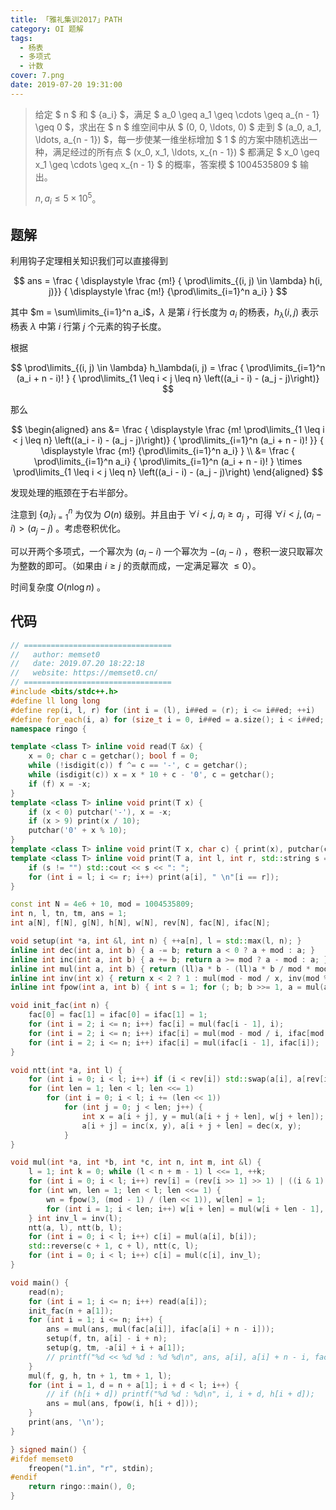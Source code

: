 ```yaml
---
title: 「雅礼集训2017」PATH
category: OI 题解
tags:
  - 杨表
  - 多项式
  - 计数
cover: 7.png
date: 2019-07-20 19:31:00
---
```


> 给定 $ n $ 和 $ \{a_i\} $，满足 $ a_0 \geq a_1 \geq \cdots \geq a_{n - 1} \geq 0 $，求出在 $ n $ 维空间中从 $ (0, 0, \ldots, 0) $ 走到 $ (a_0, a_1, \ldots, a_{n - 1}) $，每一步使某一维坐标增加 $ 1 $ 的方案中随机选出一种，满足经过的所有点 $ (x_0, x_1, \ldots, x_{n - 1}) $ 都满足 $ x_0 \geq x_1 \geq \cdots \geq x_{n - 1} $ 的概率，答案模 $ 1004535809 $ 输出。
>
> $n, a_i \leq 5\times 10^5$。

<!--more-->

## 题解

利用钩子定理相关知识我们可以直接得到

$$
ans = \frac { \displaystyle \frac {m!} { \prod\limits_{(i, j) \in \lambda} h(i, j)}} { \displaystyle \frac {m!} {\prod\limits_{i=1}^n a_i} }
$$

其中 $m = \sum\limits_{i=1}^n a_i$，$\lambda$ 是第 $i$ 行长度为 $a_i$ 的杨表，$h_\lambda(i, j)$ 表示杨表 $\lambda$ 中第 $i$ 行第 $j$ 个元素的钩子长度。

根据

$$
\prod\limits_{(i, j) \in \lambda} h_\lambda(i, j)
= \frac { \prod\limits_{i=1}^n (a_i + n - i)! } { \prod\limits_{1 \leq i < j \leq n} \left((a_i - i) - (a_j - j)\right)}
$$

那么

$$
\begin{aligned}
ans
&= \frac { \displaystyle \frac {m! \prod\limits_{1 \leq i < j \leq n} \left((a_i - i) - (a_j - j)\right)} { \prod\limits_{i=1}^n (a_i + n - i)! }} { \displaystyle \frac {m!} {\prod\limits_{i=1}^n a_i} } \\
&= \frac { \prod\limits_{i=1}^n a_i} { \prod\limits_{i=1}^n (a_i + n - i)! } \times \prod\limits_{1 \leq i < j \leq n} \left((a_i - i) - (a_j - j)\right)
\end{aligned}
$$

发现处理的瓶颈在于右半部分。

注意到 $\{a_i\}_{i=1}^n$ 为仅为 $O(n)$ 级别。并且由于 $\forall i < j ,\; a_i \geq a_j$ ，可得 $\forall i < j, (a_i - i) > (a_j - j)$ 。考虑卷积优化。

可以开两个多项式，一个幂次为 $(a_i - i)$ 一个幂次为 $-(a_i - i)$ ，卷积一波只取幂次为整数的即可。（如果由 $i \geq j$ 的贡献而成，一定满足幂次 $\leq 0$）。

时间复杂度 $O(n \log n)$ 。

<!--more-->

## 代码

```cpp
// =================================
//   author: memset0
//   date: 2019.07.20 18:22:18
//   website: https://memset0.cn/
// =================================
#include <bits/stdc++.h>
#define ll long long
#define rep(i, l, r) for (int i = (l), i##ed = (r); i <= i##ed; ++i)
#define for_each(i, a) for (size_t i = 0, i##ed = a.size(); i < i##ed; ++i)
namespace ringo {

template <class T> inline void read(T &x) {
	x = 0; char c = getchar(); bool f = 0;
	while (!isdigit(c)) f ^= c == '-', c = getchar();
	while (isdigit(c)) x = x * 10 + c - '0', c = getchar();
	if (f) x = -x;
}
template <class T> inline void print(T x) {
	if (x < 0) putchar('-'), x = -x;
	if (x > 9) print(x / 10);
	putchar('0' + x % 10);
}
template <class T> inline void print(T x, char c) { print(x), putchar(c); }
template <class T> inline void print(T a, int l, int r, std::string s = "") {
	if (s != "") std::cout << s << ": ";
	for (int i = l; i <= r; i++) print(a[i], " \n"[i == r]);
}

const int N = 4e6 + 10, mod = 1004535809;
int n, l, tn, tm, ans = 1;
int a[N], f[N], g[N], h[N], w[N], rev[N], fac[N], ifac[N];

void setup(int *a, int &l, int n) { ++a[n], l = std::max(l, n); }
inline int dec(int a, int b) { a -= b; return a < 0 ? a + mod : a; }
inline int inc(int a, int b) { a += b; return a >= mod ? a - mod : a; }
inline int mul(int a, int b) { return (ll)a * b - (ll)a * b / mod * mod; }
inline int inv(int x) { return x < 2 ? 1 : mul(mod - mod / x, inv(mod % x)); }
inline int fpow(int a, int b) { int s = 1; for (; b; b >>= 1, a = mul(a, a)) if (b & 1) s = mul(s, a); return s; }

void init_fac(int n) {
	fac[0] = fac[1] = ifac[0] = ifac[1] = 1;
	for (int i = 2; i <= n; i++) fac[i] = mul(fac[i - 1], i);
	for (int i = 2; i <= n; i++) ifac[i] = mul(mod - mod / i, ifac[mod % i]);
	for (int i = 2; i <= n; i++) ifac[i] = mul(ifac[i - 1], ifac[i]);
}

void ntt(int *a, int l) {
	for (int i = 0; i < l; i++) if (i < rev[i]) std::swap(a[i], a[rev[i]]);
	for (int len = 1; len < l; len <<= 1)
		for (int i = 0; i < l; i += (len << 1))
			for (int j = 0; j < len; j++) {
				int x = a[i + j], y = mul(a[i + j + len], w[j + len]);
				a[i + j] = inc(x, y), a[i + j + len] = dec(x, y);
			}
}

void mul(int *a, int *b, int *c, int n, int m, int &l) {
	l = 1; int k = 0; while (l < n + m - 1) l <<= 1, ++k;
	for (int i = 0; i < l; i++) rev[i] = (rev[i >> 1] >> 1) | ((i & 1) << (k - 1));
	for (int wn, len = 1; len < l; len <<= 1) {
		wn = fpow(3, (mod - 1) / (len << 1)), w[len] = 1;
		for (int i = 1; i < len; i++) w[i + len] = mul(w[i + len - 1], wn);
	} int inv_l = inv(l);
	ntt(a, l), ntt(b, l);
	for (int i = 0; i < l; i++) c[i] = mul(a[i], b[i]);
	std::reverse(c + 1, c + l), ntt(c, l);
	for (int i = 0; i < l; i++) c[i] = mul(c[i], inv_l);
}

void main() {
	read(n);
	for (int i = 1; i <= n; i++) read(a[i]);
	init_fac(n + a[1]);
	for (int i = 1; i <= n; i++) {
		ans = mul(ans, mul(fac[a[i]], ifac[a[i] + n - i]));
		setup(f, tn, a[i] - i + n);
		setup(g, tm, -a[i] + i + a[1]);
		// printf("%d << %d %d : %d %d\n", ans, a[i], a[i] + n - i, fac[a[i]], mul(ifac[a[i] + n - i], fac[a[i] + n - i]));
	}
	mul(f, g, h, tn + 1, tm + 1, l);
	for (int i = 1, d = n + a[1]; i + d < l; i++) {
		// if (h[i + d]) printf("%d %d : %d\n", i, i + d, h[i + d]);
		ans = mul(ans, fpow(i, h[i + d]));
	}
	print(ans, '\n');
}

} signed main() {
#ifdef memset0
	freopen("1.in", "r", stdin);
#endif
	return ringo::main(), 0;
}
```